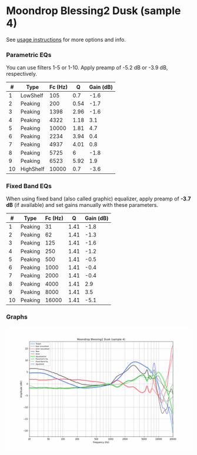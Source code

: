 # Moondrop Blessing2 Dusk (sample 4)
See [usage instructions](https://github.com/jaakkopasanen/AutoEq#usage) for more options and info.

### Parametric EQs
You can use filters 1-5 or 1-10. Apply preamp of -5.2 dB or -3.9 dB, respectively.

|   # | Type      |   Fc (Hz) |    Q |   Gain (dB) |
|-----|-----------|-----------|------|-------------|
|   1 | LowShelf  |       105 | 0.7  |        -1.6 |
|   2 | Peaking   |       200 | 0.54 |        -1.7 |
|   3 | Peaking   |      1398 | 2.96 |        -1.6 |
|   4 | Peaking   |      4322 | 1.18 |         3.1 |
|   5 | Peaking   |     10000 | 1.81 |         4.7 |
|   6 | Peaking   |      2234 | 3.94 |         0.4 |
|   7 | Peaking   |      4937 | 4.01 |         0.8 |
|   8 | Peaking   |      5725 | 6    |        -1.8 |
|   9 | Peaking   |      6523 | 5.92 |         1.9 |
|  10 | HighShelf |     10000 | 0.7  |        -3.6 |

### Fixed Band EQs
When using fixed band (also called graphic) equalizer, apply preamp of **-3.7 dB** (if available) and set gains manually with these parameters.

|   # | Type    |   Fc (Hz) |    Q |   Gain (dB) |
|-----|---------|-----------|------|-------------|
|   1 | Peaking |        31 | 1.41 |        -1.8 |
|   2 | Peaking |        62 | 1.41 |        -1.3 |
|   3 | Peaking |       125 | 1.41 |        -1.6 |
|   4 | Peaking |       250 | 1.41 |        -1.2 |
|   5 | Peaking |       500 | 1.41 |        -0.5 |
|   6 | Peaking |      1000 | 1.41 |        -0.4 |
|   7 | Peaking |      2000 | 1.41 |        -0.4 |
|   8 | Peaking |      4000 | 1.41 |         2.9 |
|   9 | Peaking |      8000 | 1.41 |         3.5 |
|  10 | Peaking |     16000 | 1.41 |        -5.1 |

### Graphs
![](./Moondrop%20Blessing2%20Dusk%20(sample%204).png)
